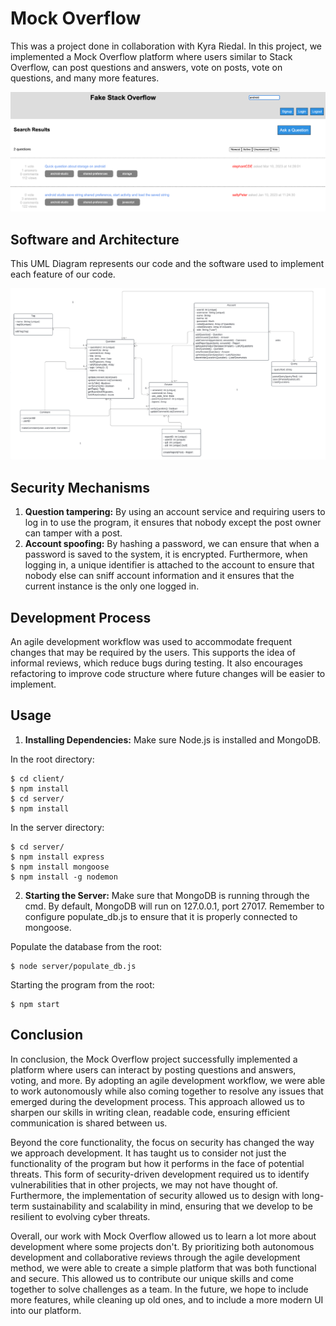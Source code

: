 # Mock Overflow

This was a project done in collaboration with Kyra Riedal. In this project, we implemented a Mock Overflow platform where users similar to Stack Overflow, can post questions and answers, vote on posts, vote on questions, and many more features. 

![Home](images/home_screen2.PNG)

## Software and Architecture

This UML Diagram represents our code and the software used to implement each feature of our code. 

![Architecture](images/architecture.PNG)

## Security Mechanisms

1. **Question tampering:** By using an account service and requiring users to log in to use the program, it ensures that nobody except the post owner can tamper with a post. 
2. **Account spoofing:** By hashing a password, we can ensure that when a password is saved to the system, it is encrypted. Furthermore, when logging in, a unique identifier is attached to the account to ensure that nobody else can sniff account information and it ensures that the current instance is the only one logged in. 

## Development Process

An agile development workflow was used to accommodate frequent changes that may be required by the users. This supports the idea of informal reviews, which reduce bugs during testing. It also encourages refactoring to improve code structure where future changes will be easier to implement. 

## Usage

1. **Installing Dependencies:** Make sure Node.js is installed and MongoDB. 

  In the root directory: 
  ```
  $ cd client/
  $ npm install
  $ cd server/
  $ npm install
  ```
  In the server directory: 
  ```
  $ cd server/
  $ npm install express
  $ npm install mongoose
  $ npm install -g nodemon
  ```
2. **Starting the Server:** Make sure that MongoDB is running through the cmd. By default, MongoDB will run on 127.0.0.1, port 27017. Remember to configure populate_db.js to ensure that it is properly connected to mongoose. 

  Populate the database from the root: 
  ```
  $ node server/populate_db.js
  ```

  Starting the program from the root: 
  ```
  $ npm start
  ```

## Conclusion

In conclusion, the Mock Overflow project successfully implemented a platform where users can interact by posting questions and answers, voting, and more. By adopting an agile development workflow, we were able to work autonomously while also coming together to resolve any issues that emerged during the development process. This approach allowed us to sharpen our skills in writing clean, readable code, ensuring efficient communication is shared between us. 

Beyond the core functionality, the focus on security has changed the way we approach development. It has taught us to consider not just the functionality of the program but how it performs in the face of potential threats. This form of security-driven development required us to identify vulnerabilities that in other projects, we may not have thought of. Furthermore, the implementation of security allowed us to design with long-term sustainability and scalability in mind, ensuring that we develop to be resilient to evolving cyber threats. 

Overall, our work with Mock Overflow allowed us to learn a lot more about development where some projects don't. By prioritizing both autonomous development and collaborative reviews through the agile development method, we were able to create a simple platform that was both functional and secure. This allowed us to contribute our unique skills and come together to solve challenges as a team. In the future, we hope to include more features, while cleaning up old ones, and to include a more modern UI into our platform. 
